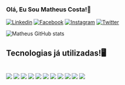 ### Olá, Eu Sou Matheus Costa!👋

[![Linkedin](https://img.shields.io/badge/LinkedIn-0077B5?style=for-the-badge&logo=linkedin&logoColor=white)](https://www.linkedin.com/in/matheus-costa-vieira/)
[![Facebook](https://img.shields.io/badge/Facebook-1877F2?style=for-the-badge&logo=facebook&logoColor=white)](https://www.facebook.com/matheuscostavieiradasilva.costa)
[![Instagram](https://img.shields.io/badge/Instagram-E4405F?style=for-the-badge&logo=instagram&logoColor=white)](https://www.instagram.com/__mathheus/)
[![Twitter](https://img.shields.io/badge/Twitter-1DA1F2?style=for-the-badge&logo=twitter&logoColor=white)]()


![Matheus GitHub stats](https://github-readme-stats.vercel.app/api?username=8Matheus&show_icons=true&theme=dark)

## Tecnologias já utilizadas!🖥️

<div style = "display: inline_block"><br/>
 <img aling= "center"  src="https://img.shields.io/badge/HTML5-E34F26?style=for-the-badge&logo=html5&logoColor=white"/>
 <img aling= "center"  src="https://img.shields.io/badge/C%23-239120?style=for-the-badge&logo=c-sharp&logoColor=white"/>
 <img aling= "center"  src="https://img.shields.io/badge/Python-3776AB?style=for-the-badge&logo=python&logoColor=white"/>
 <img aling= "center"  src="https://img.shields.io/badge/CSS-239120?&style=for-the-badge&logo=css3&logoColor=white"/>
 <img aling= "center"  src="https://img.shields.io/badge/JavaScript-F7DF1E?style=for-the-badge&logo=javascript&logoColor=black"/>
 <img aling= "center"  src="https://img.shields.io/badge/Node.js-43853D?style=for-the-badge&logo=node.js&logoColor=white"/>
 <img aling= "center"  src="https://img.shields.io/badge/Java-ED8B00?style=for-the-badge&logo=java&logoColor=white"/>
 <img aling= "center"  src="https://img.shields.io/badge/React-20232A?style=for-the-badge&logo=react&logoColor=61DAFB"/>
 <img aling= "center"  src="https://img.shields.io/badge/React_Native-20232A?style=for-the-badge&logo=react&logoColor=61DAFB"/>
 <img aling= "center"  src="https://img.shields.io/badge/MySQL-00000F?style=for-the-badge&logo=mysql&logoColor=white"/>
 <img aling= "center"  src="https://img.shields.io/badge/MongoDB-4EA94B?style=for-the-badge&logo=mongodb&logoColor=white"/>

</div>
